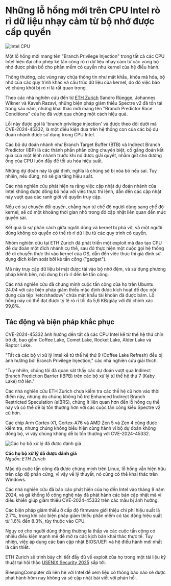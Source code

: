 # Những lỗ hổng mới trên CPU Intel rò rỉ dữ liệu nhạy cảm từ bộ nhớ được cấp quyền

![Intel CPU](https://www.bleepstatic.com/content/hl-images/2021/01/26/Intel-CPU.jpg)

Một lỗ hổng mới mang tên "Branch Privilege Injection" trong tất cả các CPU Intel hiện đại cho phép kẻ tấn công rò rỉ dữ liệu nhạy cảm từ các vùng bộ nhớ được phân bổ cho phần mềm có quyền như kernel của hệ điều hành.

Thông thường, các vùng này chứa thông tin như mật khẩu, khóa mã hóa, bộ nhớ của các quy trình khác và cấu trúc dữ liệu của kernel, do đó việc bảo vệ chúng khỏi bị rò rỉ là rất quan trọng.

Theo các nhà nghiên cứu đến từ [ETH Zurich](https://comsec.ethz.ch/bprc) Sandro Rüegge, Johannes Wikner và Kaveh Razavi, những biện pháp giảm thiểu Spectre v2 đã tồn tại trong sáu năm, nhưng khai thác mới mang tên "Branch Predictor Race Conditions" của họ đã vượt qua chúng một cách hiệu quả.

Lỗi này được gọi là 'branch privilege injection' và được theo dõi dưới mã CVE-2024-45332, là một điều kiện đua trên hệ thống con của các bộ dự đoán nhánh được sử dụng trong CPU Intel.

Các bộ dự đoán nhánh như Branch Target Buffer (BTB) và Indirect Branch Predictor (IBP) là các thành phần phần cứng chuyên biệt, cố gắng đoán kết quả của một lệnh nhánh trước khi nó được giải quyết, nhằm giữ cho đường ống của CPU luôn đầy để tối ưu hóa hiệu suất.

Những dự đoán này là giả định, nghĩa là chúng sẽ bị xóa bỏ nếu sai. Tuy nhiên, nếu đúng, nó sẽ gia tăng hiệu suất.

Các nhà nghiên cứu phát hiện ra rằng việc cập nhật dự đoán nhánh của Intel không được đồng bộ hóa với việc thực thi lệnh, dẫn đến các cập nhật này vượt qua các ranh giới về quyền truy cập.

Nếu có sự chuyển đổi quyền, chẳng hạn từ chế độ người dùng sang chế độ kernel, sẽ có một khoảng thời gian nhỏ trong đó cập nhật liên quan đến mức quyền sai.

Kết quả là sự phân cách giữa người dùng và kernel bị phá vỡ, và một người dùng không có quyền có thể rò rỉ dữ liệu từ các quy trình có quyền.

Nhóm nghiên cứu tại ETH Zurich đã phát triển một exploit mà đào tạo CPU để dự đoán một đích nhánh cụ thể, sau đó thực hiện một cuộc gọi hệ thống để di chuyển thực thi vào kernel của OS, dẫn đến việc thực thi giả định sử dụng đích kiểm soát bởi kẻ tấn công ("gadget").

Mã này truy cập dữ liệu bí mật được tải vào bộ nhớ đệm, và sử dụng phương pháp kênh bên, nội dung bị rò rỉ đến kẻ tấn công.

Các nhà nghiên cứu đã chứng minh cuộc tấn công của họ trên Ubuntu 24.04 với các biện pháp giảm thiểu mặc định được kích hoạt để đọc nội dung của tệp '/etc/shadow/' chứa mật khẩu tài khoản đã được băm. Lỗ hổng này có thể đạt được tỷ lệ rò rỉ tối đa 5,6 KB/giây với độ chính xác 99,8%.

## Tác động và biện pháp khắc phục

CVE-2024-45332 ảnh hưởng đến tất cả các CPU Intel kể từ thế hệ thứ chín trở đi, bao gồm Coffee Lake, Comet Lake, Rocket Lake, Alder Lake và Raptor Lake.

"Tất cả các bộ vi xử lý Intel kể từ thế hệ thứ 9 (Coffee Lake Refresh) đều bị ảnh hưởng bởi Branch Privilege Injection," các nhà nghiên cứu giải thích.

"Tuy nhiên, chúng tôi đã quan sát thấy các dự đoán vượt qua Indirect Branch Prediction Barrier (IBPB) trên các bộ xử lý từ thế hệ thứ 7 (Kaby Lake) trở lên."

Các nhà nghiên cứu ETH Zurich chưa kiểm tra các thế hệ cũ hơn vào thời điểm này, nhưng do chúng không hỗ trợ Enhanced Indirect Branch Restricted Speculation (eIBRS), chúng ít liên quan hơn đến lỗ hổng cụ thể này và có thể dễ bị tổn thương hơn với các cuộc tấn công kiểu Spectre v2 cũ hơn.

Các chip Arm Cortex-X1, Cortex-A76 và AMD Zen 5 và Zen 4 cũng được kiểm tra, nhưng chúng không biểu hiện cùng hành vi bộ dự đoán không đồng bộ, vì vậy chúng không dễ bị tổn thương với CVE-2024-45332.

![Các họ bộ xử lý đã được đánh giá](https://www.bleepstatic.com/images/news/u/1220909/2025/May/table.jpg)

**Các họ bộ xử lý đã được đánh giá**  
_Nguồn: ETH Zurich_

Mặc dù cuộc tấn công đã được chứng minh trên Linux, lỗ hổng vẫn hiện hữu trên cấp độ phần cứng, vì vậy về lý thuyết, nó cũng có thể khai thác trên Windows.

Các nhà nghiên cứu đã báo cáo phát hiện của họ đến Intel vào tháng 9 năm 2024, và gã khổng lồ công nghệ này đã phát hành các bản cập nhật mã vi điều khiển giúp giảm thiểu CVE-2024-45332 trên các mẫu bị ảnh hưởng.

Các biện pháp giảm thiểu ở cấp độ firmware giới thiệu chi phí hiệu suất là 2.7%, trong khi các biện pháp giảm thiểu phần mềm có tác động hiệu suất từ 1.6% đến 8.3%, tùy thuộc vào CPU.

Nguy cơ cho người dùng thông thường là thấp và các cuộc tấn công có nhiều điều kiện mạnh mẽ để mở ra các kịch bản khai thác thực tế. Tuy nhiên, việc áp dụng các bản cập nhật BIOS/UEFI và hệ điều hành mới nhất là cần thiết.

ETH Zurich sẽ trình bày chi tiết đầy đủ về exploit của họ trong một tài liệu kỹ thuật tại hội thảo [USENIX Security 2025](https://www.usenix.org/conference/usenixsecurity25) sắp tới.

BleepingComputer đã liên hệ với Intel để xem liệu có thông báo nào sẽ được phát hành hôm nay không và sẽ cập nhật bài viết với phản hồi.